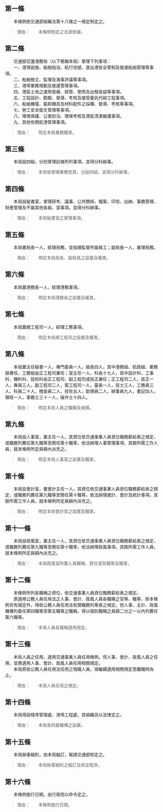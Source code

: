 第一條 
-------
　　本條例依交通部組織法第十八條之一規定制定之。  
> 理由：　　本條例制定之法源依據。



第二條 
-------
　　交通部花蓮港務局（以下簡稱本局）掌理下列事項：  
　　一、港灣設施、船舶指泊、航行信號、進出港安全管制及營運船舶管理等事項。  
　　二、船舶檢丈、監理及海事評議等事項。  
　　三、港埠業務規劃及營運管理事項。  
　　四、港區土地之運用發展、經管、使用及出租收益等事項。  
　　五、工程設計、勘驗、督導、考核及接受委託代辦工程事項。  
　　六、船舶機電、裝卸機具及材料配件之採購、督導、考核等事項。  
　　七、勞工安全衛生管理等事項。  
　　八、環境保護、公害防治、環保考核及港區清潔維護事項。  
　　九、其他有關航港管理事項。  
> 理由：　　明定本局業務職掌。



第三條 
-------
　　本局設四組，分別掌理前條所列事項，並得分科辦事。  
> 理由：　　本局依掌理業務性質，分設四組，並得分科辦事。



第四條 
-------
　　本局設秘書室，掌理研考、議事、公共關係、檔案、印信、出納、事務管理、財產管理及不屬其他各組、室事項，並得分科辦事。  
> 理由：　　本局秘書室之掌理事項。



第五條 
-------
　　本局置局長一人，綜理局務，並指揮監督所屬員工；副局長一人，襄理局務。  
> 理由：　　明定本局局長、副局長之設置及權責。



第六條 
-------
　　本局置港務長一人，綜理港務事項。  
> 理由：　　明定本局港務長之設置及權責。



第七條 
-------
　　本局置總工程司一人，綜理工務事項。  
> 理由：　　明定本局總工程司之設置及權責。



第八條 
-------
　　本局置主任秘書一人，專門委員一人，組長四人，其中港務組、航政組、業務組專任，工務組由正工程司兼任；室主任一人，科長十七人，其中設計科、工事科、機料科、技術科由正工程司、副工程司或技正兼任；正工程司二人，技正一人，專員三人，副工程司二人，幫工程司一人，臺長一人，技士三人，工務員三人，科員二十人，稽查員二人，技佐五人，助理員二人，辦事員九人，書記四人，領班一人，事務士三十一人，操作士十四人。  
> 理由：　　明定本局人員之職稱及員額。



第九條 
-------
　　本局設人事室，置主任一人，其資位依交通事業人員資位職務薪給表之規定，或職務列薦任第九職等至簡任第十職等，依法辦理人事管理事項，其餘所需工作人員，就本條例所定員額內派充之。  
> 理由：　　明定本局人事室之設置及職掌。



第十條 
-------
　　本局設會計室，置會計主任一人，其資位依交通事業人員資位職務薪給表之規定，或職務列薦任第九職等至簡任第十職等，依法辦理歲計、會計及統計事項，其餘所需工作人員，就本條例所定員額內派充之。  
> 理由：　　明定本局會計室之設置及職掌。



第十一條 
---------
　　本局設政風室，置主任一人，其資位依交通事業人員資位職務薪給表之規定，或職務列薦任第九職等至簡任第十職等，依法辦理政風事項，其餘所需工作人員，就本條例所定員額內派充之。  
> 理由：　　本局政風室所置人員職稱、資位或官職等及職掌。



第十二條 
---------
　　本條例所列各職稱之資位，依交通事業人員資位職務薪給表之規定。  
　　原適用公務人員任用法之人事、會計、政風人員各職稱之官等、職等，除本條例另有規定外，得依公務人員任用法有關職務列等表之規定。但人事、主計、政風機構列委任第四職等至第五職等之職稱，得以個別職稱之員額二分之一以內列薦任第六職等。  
> 理由：　　本局人員各職稱適用規定。



第十三條 
---------
　　本局人員之任用，適用交通事業人員任用條例。但人事、會計、政風人員之任用，並應適用人事、會計、政風人員任用相關規定。  
　　本局原依公務人員任用法任用之現職人員，得繼續適用相關規定至離職時為止。  
> 理由：　　本局人員任用之規定。



第十四條 
---------
　　本局得設棧埠管理處、港埠工程處，其組織另以法律定之。  
> 理由：　　本局各附屬機構之設置。



第十五條 
---------
　　本局辦事細則，由本局擬訂，報請交通部核定之。  
> 理由：　　本局辦事細則之擬訂及核定程序。



第十六條 
---------
　　本條例施行日期，由行政院以命令定之。  
> 理由：　　本條例施行日期。